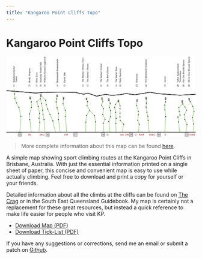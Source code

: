 ```yaml
---
title: "Kangaroo Point Cliffs Topo"
---
```


# Kangaroo Point Cliffs Topo

![](map_snippet2.png)

> More complete information about this map can be found [here](https://tojahech.github.io/kangaroo-point/). 

A simple map showing sport climbing routes at the Kangaroo Point Cliffs in Brisbane, Australia. 
With just the essential information printed on a single sheet of paper, this concise and convenient map is easy to use while actually climbing. 
Feel free to download and print a copy for yourself or your friends. 

Detailed information about all the climbs at the cliffs can be found on [The Crag](https://www.thecrag.com/climbing/australia/kangaroo-point) or in the South East Queensland Guidebook. 
My map is certainly not a replacement for these great resources, but instead a quick reference to make life easier for people who visit KP. 

- [Download Map (PDF)](https://raw.githubusercontent.com/tojahech/kangaroo-point/master/output/Kangaroo%20Point%20Map.pdf)
- [Download Tick-List (PDF)](https://raw.githubusercontent.com/tojahech/kangaroo-point/master/output/Kangaroo%20Point%20Ticklist.pdf)

If you have any suggestions or corrections, send me an email or submit a patch on [Github](https://github.com/tojahech/kangaroo-point). 
